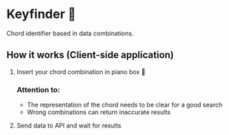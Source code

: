 # Keyfinder :mag_right:
Chord identifier based in data combinations.

## How it works (Client-side application)
1. Insert your chord combination in piano box :musical_keyboard:
   ### Attention to:
   - The representation of the chord needs to be clear for a good search
   - Wrong combinations can return inaccurate results
   
2. Send data to API and wait for results

